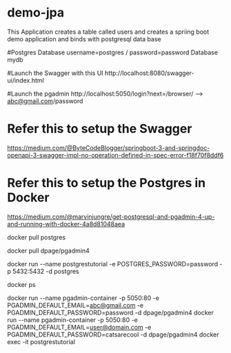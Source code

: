 # demo-jpa

This Application creates a table called users and creates a spriing boot demo application and binds with postgresql data base

#Postgres Database 
username=postgres / password=password  Database mydb 

#Launch the Swagger with this UI 
http://localhost:8080/swagger-ui/index.html

#Launch the pgadmin 
http://localhost:5050/login?next=/browser/  --> abc@gmail.com/password

# Refer this to setup the Swagger 
https://medium.com/@ByteCodeBlogger/springboot-3-and-springdoc-openapi-3-swagger-impl-no-operation-defined-in-spec-error-f18f70f8ddf6

# Refer this to setup the Postgres in Docker 
https://medium.com/@marvinjungre/get-postgresql-and-pgadmin-4-up-and-running-with-docker-4a8d81048aea

docker pull postgres

docker pull dpage/pgadmin4

docker run --name postgrestutorial -e POSTGRES_PASSWORD=password -p 5432:5432 -d postgres

docker ps

docker run --name pgadmin-container -p 5050:80 -e PGADMIN_DEFAULT_EMAIL=abc@gmail.com -e PGADMIN_DEFAULT_PASSWORD=password -d dpage/pgadmin4
docker run --name pgadmin-container -p 5050:80 -e PGADMIN_DEFAULT_EMAIL=user@domain.com -e PGADMIN_DEFAULT_PASSWORD=catsarecool -d dpage/pgadmin4
docker exec -it postgrestutorial 

